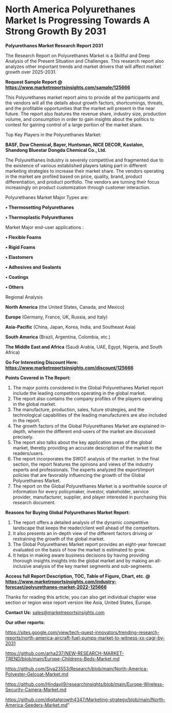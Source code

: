 # North America Polyurethanes Market Is Progressing Towards A Strong Growth By 2031

<strong>Polyurethanes Market Research Report 2031</strong>

The Research Report on Polyurethanes Market is a Skillful and Deep Analysis of the Present Situation and Challenges. This research report also analyzes other important trends and market drivers that will affect market growth over 2025-2031.

<strong>Request Sample Report @ <a href=https://www.marketreportsinsights.com/sample/125666>https://www.marketreportsinsights.com/sample/125666</a></strong>

This Polyurethanes market report aims to provide all the participants and the vendors will all the details about growth factors, shortcomings, threats, and the profitable opportunities that the market will present in the near future. The report also features the revenue share, industry size, production volume, and consumption in order to gain insights about the politics to contest for gaining control of a large portion of the market share.

Top Key Players in the Polyurethanes Market:

<strong>BASF, Dow Chemical, Bayer, Huntsman, NICE DECOR, Kastalon, Shandong Bluestar Dongda Chemical Co., Ltd.</strong>

The Polyurethanes Industry is severely competitive and fragmented due to the existence of various established players taking part in different marketing strategies to increase their market share. The vendors operating in the market are profiled based on price, quality, brand, product differentiation, and product portfolio. The vendors are turning their focus increasingly on product customization through customer interaction.

Polyurethanes Market Major Types are:

<strong>• Thermosetting Polyurethanes

• Thermoplastic Polyurethanes</strong>

Market Major end-user applications :

<strong>• Flexible Foams

• Rigid Foams

• Elastomers

• Adhesives and Sealants

• Coatings

• Others</strong>

Regional Analysis

</u><strong><b>North America</b></strong> (the United States, Canada, and Mexico)

<strong><b>Europe </b></strong>(Germany, France, UK, Russia, and Italy)

<strong><b>Asia-Pacific</b></strong> (China, Japan, Korea, India, and Southeast Asia)

<strong><b>South America</b></strong> (Brazil, Argentina, Colombia, etc.)

<strong><b>The Middle East and Africa</b></strong> (Saudi Arabia, UAE, Egypt, Nigeria, and South Africa)

<strong>Go For Interesting Discount Here: <a href=https://www.marketreportsinsights.com/discount/125666>https://www.marketreportsinsights.com/discount/125666</a></strong>

<strong>Points Covered in The Report:</strong>
<ol>
  <li>The major points considered in the Global Polyurethanes Market report include the leading competitors operating in the global market.</li>
  <li>The report also contains the company profiles of the players operating in the global market.</li>
  <li>The manufacture, production, sales, future strategies, and the technological capabilities of the leading manufacturers are also included in the report.</li>
  <li>The growth factors of the Global Polyurethanes Market are explained in-depth, wherein the different end-users of the market are discussed precisely.</li>
  <li>The report also talks about the key application areas of the global market, thereby providing an accurate description of the market to the readers/users.</li>
  <li>The report incorporates the SWOT analysis of the market. In the final section, the report features the opinions and views of the industry experts and professionals. The experts analyzed the export/import policies that are favorably influencing the growth of the Global Polyurethanes Market.</li>
  <li>The report on the Global Polyurethanes Market is a worthwhile source of information for every policymaker, investor, stakeholder, service provider, manufacturer, supplier, and player interested in purchasing this research document.</li>
</ol>
<strong>Reasons for Buying Global Polyurethanes Market Report:</strong>

<ol>
  <li>The report offers a detailed analysis of the dynamic competitive landscape that keeps the reader/client well ahead of the competitors.</li>
  <li>It also presents an in-depth view of the different factors driving or restraining the growth of the global market.</li>
  <li>The Global Polyurethanes Market report provides an eight-year forecast evaluated on the basis of how the market is estimated to grow.</li>
  <li>It helps in making aware business decisions by having providing thorough insights insights into the global market and by making an all-inclusive analysis of the key market segments and sub-segments.</li>
</ol>
<strong>Access full Report Description, TOC, Table of Figure, Chart, etc. @ <a href=https://www.marketreportsinsights.com/industry-forecast/polyurethanes-market-2022-125666>https://www.marketreportsinsights.com/industry-forecast/polyurethanes-market-2022-125666</a></strong>


Thanks for reading this article; you can also get individual chapter wise section or region wise report version like Asia, United States, Europe.

<strong>Contact Us:</strong>
sales@marketreportsinsights.com

<strong>Our other reports:</strong>

<a href=https://sites.google.com/view/tech-quest-innovators/trending-research-reports/north-america-aircraft-fuel-pumps-market-to-witness-xx-cagr-by-2031>https://sites.google.com/view/tech-quest-innovators/trending-research-reports/north-america-aircraft-fuel-pumps-market-to-witness-xx-cagr-by-2031</a>

<a href=https://github.com/arha237/NEW-RESEARCH-MARKET-TREND/blob/main/Europe-Childrens-Beds-Market.md>https://github.com/arha237/NEW-RESEARCH-MARKET-TREND/blob/main/Europe-Childrens-Beds-Market.md</a>

<a href=https://github.com/Siya23553/Research/blob/main/North-America-Polyester-Gelcoat-Market.md>https://github.com/Siya23553/Research/blob/main/North-America-Polyester-Gelcoat-Market.md</a>

<a href=https://github.com/Hindavii9/researchinsights/blob/main/Europe-Wireless-Security-Camera-Market.md>https://github.com/Hindavii9/researchinsights/blob/main/Europe-Wireless-Security-Camera-Market.md</a>

<a href=https://github.com/digitalgrowth4347/Marketing-strategy/blob/main/North-America-Seeders-Market.md>https://github.com/digitalgrowth4347/Marketing-strategy/blob/main/North-America-Seeders-Market.md</a>"
